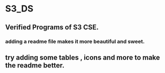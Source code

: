# S3_DS
## Verified Programs of S3 CSE. 
### adding a  readme file makes it more beautiful and sweet.
## try adding some tables , icons and more to make the readme better.

